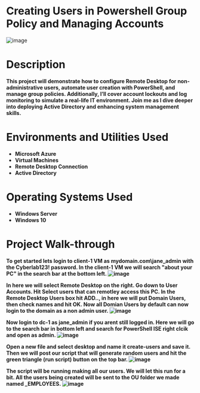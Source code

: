 # Creating Users in Powershell Group Policy and Managing Accounts
![image](https://github.com/user-attachments/assets/de023c6d-fab5-452e-9223-5ce94ad72dce)

# <b>Description<b/>
This project will demonstrate how to configure Remote Desktop for non-administrative users, automate user creation with PowerShell, and manage group policies. Additionally, I’ll cover account lockouts and log monitoring to simulate a real-life IT environment. Join me as I dive deeper into deploying Active Directory and enhancing system management skills.
# <b>Environments and Utilities Used<b/>
 - Microsoft Azure
 - Virtual Machines
 - Remote Desktop Connection
 - Active Directory
# <b>Operating Systems Used<b/>
 - Windows Server
 - Windows 10
# <b>Project Walk-through<b/>
To get started lets login to client-1 VM as mydomain.com\jane_admin with the Cyberlab123! password. In the client-1 VM we will search "about your PC" in the search bar at the bottom left.
![image](https://github.com/user-attachments/assets/3927a257-78dc-443e-9417-c477be7137a4)

In here we will select Remote Desktop on the right. Go down to User Accounts. Hit Select users that can remotley access this PC. In the Remote Desktop Users box hit ADD.., in here we will put Domain Users, then check names and hit OK. Now all Domian Users by default can now login to the domain as a non admin user.
![image](https://github.com/user-attachments/assets/edf8266e-6a75-4f98-9c59-e999c73be649)

Now login to dc-1 as jane_admin if you arent still logged in. Here we will go to the search bar in bottom left and search for PowerShell ISE right clcik and open as admin.
![image](https://github.com/user-attachments/assets/780013cb-cf20-4b10-b403-e8b66bc5370d)

Open a new file and select desktop and name it create-users and save it. Then we will post our script that will generate random users and hit the green triangle (run script) button on the top bar.
![image](https://github.com/user-attachments/assets/37b34530-5472-48a3-960b-5620547af9ed)

The script will be running making all our users. We will let this run for a bit. All the users being created will be sent to the OU folder we made named _EMPLOYEES.
![image](https://github.com/user-attachments/assets/c75ebb9c-8bac-4656-94a4-a19c59a02244)

















































